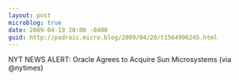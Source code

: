 ```yaml
---
layout: post
microblog: true
date: 2009-04-19 20:00 -0400
guid: http://padraic.micro.blog/2009/04/20/t1564996245.html
---
```

NYT NEWS ALERT: Oracle Agrees to Acquire Sun Microsystems (via @nytimes)
